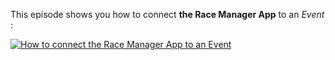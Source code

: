 This episode shows you how to connect **the Race Manager App** to an *Event* :

[![How to connect the Race Manager App to an Event](https://i.vimeocdn.com/video/1027112686-11119a6afa84a2196b43d0952cd504e43ab27ed67b256f138dac4481d9568cbf-d?f=webp&region=us)](https://vimeo.com/496362004)